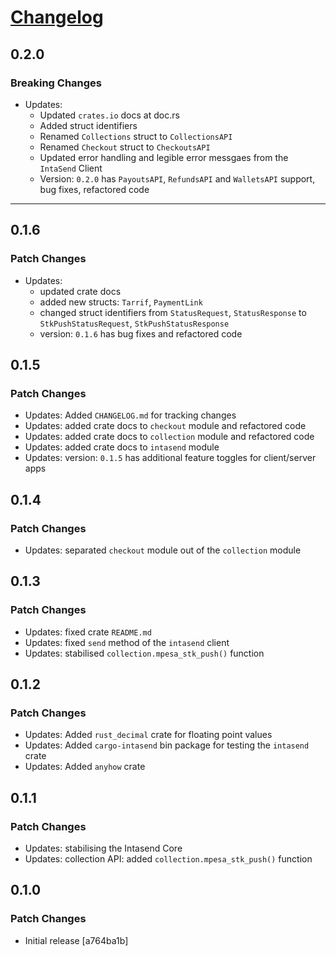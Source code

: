 # [Changelog](https://github.com/MikeTeddyOmondi/intasend-rs/CHANGELOG.md)

## 0.2.0

### Breaking Changes

- Updates:
  - Updated `crates.io` docs at doc.rs
  - Added struct identifiers
  - Renamed `Collections` struct to `CollectionsAPI`
  - Renamed `Checkout` struct to `CheckoutsAPI`
  - Updated error handling and legible error messgaes from the `IntaSend` Client 
  - Version: `0.2.0` has `PayoutsAPI`, `RefundsAPI` and `WalletsAPI` support, bug fixes, refactored code

---

## 0.1.6

### Patch Changes

- Updates:
  - updated crate docs
  - added new structs: `Tarrif`, `PaymentLink`
  - changed struct identifiers from `StatusRequest`, `StatusResponse` to `StkPushStatusRequest`, `StkPushStatusResponse`
  - version: `0.1.6` has bug fixes and refactored code

## 0.1.5

### Patch Changes

- Updates: Added `CHANGELOG.md` for tracking changes
- Updates: added crate docs to `checkout` module and refactored code
- Updates: added crate docs to `collection` module and refactored code
- Updates: added crate docs to `intasend` module
- Updates: version: `0.1.5` has additional feature toggles for client/server apps

## 0.1.4

### Patch Changes

- Updates: separated `checkout` module out of the `collection` module

## 0.1.3

### Patch Changes

- Updates: fixed crate `README.md`
- Updates: fixed `send` method of the `intasend` client
- Updates: stabilised `collection.mpesa_stk_push()` function

## 0.1.2

### Patch Changes

- Updates: Added `rust_decimal` crate for floating point values
- Updates: Added `cargo-intasend` bin package for testing the `intasend` crate
- Updates: Added `anyhow` crate

## 0.1.1

### Patch Changes

- Updates: stabilising the Intasend Core
- Updates: collection API: added `collection.mpesa_stk_push()` function

## 0.1.0

### Patch Changes

- Initial release [a764ba1b]
